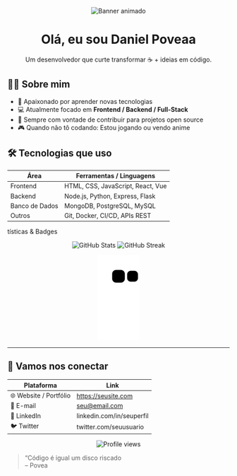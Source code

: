 <!-- Cabeçalho / arte (pode trocar para algo que combine contigo) -->
<p align="center">
  <img src="https://camo.githubusercontent.com/64caf9016869591bbcf79720ad78d0645d4ae11549961c8f47f9cb595838b2e3/68747470733a2f2f63646e612e61727473746174696f6e2e636f6d2f702f6173736574732f696d616765732f696d616765732f3032312f3732302f3932302f6f726967696e616c2f706978656c2d6a6566662d6d6172696f2e6769663f31353732373039343333" alt="Banner animado" />
</p>

<h1 align="center">Olá, eu sou Daniel Poveaa</h1>
<p align="center">Um desenvolvedor que curte transformar ☕ + ideias em código.</p>

## 👨‍💻 Sobre mim

- 🧠 Apaixonado por aprender novas tecnologias  
- 💻 Atualmente focado em **Frontend / Backend / Full-Stack**  
- 🔄 Sempre com vontade de contribuir para projetos open source  
- 🎮 Quando não tô codando: Estou jogando ou vendo anime  

## 🛠 Tecnologias que uso

| Área | Ferramentas / Linguagens |
|------|--------------------------|
| Frontend | HTML, CSS, JavaScript, React, Vue |
| Backend | Node.js, Python, Express, Flask |
| Banco de Dados | MongoDB, PostgreSQL, MySQL |
| Outros | Git, Docker, CI/CD, APIs REST |
tísticas & Badges

<p align="center">
  <img src="https://github-readme-stats.vercel.app/api?username=DPoveaa&show_icons=true&theme=radical" alt="GitHub Stats" />
  <img src="https://github-readme-streak-stats.herokuapp.com/?user=DPoveaa&theme=radical" alt="GitHub Streak" />
</p>

<p align="center">
  <img src="https://raw.githubusercontent.com/DPoveaa/DPoveaa/main/dist/github-snake.svg" alt="Snake animation" />
</p>

---

## 🤝 Vamos nos conectar

| Plataforma | Link |
|------------|------|
| 🌐 Website / Portfólio | https://seusite.com |
| 📧 E-mail | seu@email.com |
| 🔗 LinkedIn | linkedin.com/in/seuperfil |
| 🐦 Twitter | twitter.com/seuusuario |

<p align="center">
  <img src="https://komarev.com/ghpvc/?username=DPoveaa&label=Profile%20views&color=blue&style=flat" alt="Profile views" />
</p>

> “Código é igual um disco riscado  
> – Povea
